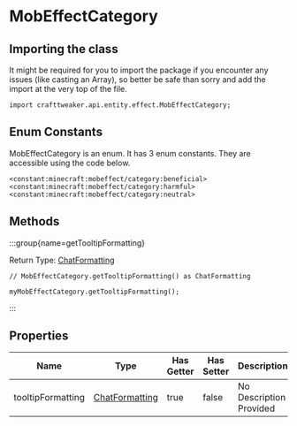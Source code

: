 # MobEffectCategory

## Importing the class

It might be required for you to import the package if you encounter any issues (like casting an Array), so better be safe than sorry and add the import at the very top of the file.
```zenscript
import crafttweaker.api.entity.effect.MobEffectCategory;
```


## Enum Constants

MobEffectCategory is an enum. It has 3 enum constants. They are accessible using the code below.

```zenscript
<constant:minecraft:mobeffect/category:beneficial>
<constant:minecraft:mobeffect/category:harmful>
<constant:minecraft:mobeffect/category:neutral>
```
## Methods

:::group{name=getTooltipFormatting}

Return Type: [ChatFormatting](/vanilla/api/text/ChatFormatting)

```zenscript
// MobEffectCategory.getTooltipFormatting() as ChatFormatting

myMobEffectCategory.getTooltipFormatting();
```

:::


## Properties

| Name | Type | Has Getter | Has Setter | Description |
|------|------|------------|------------|-------------|
| tooltipFormatting | [ChatFormatting](/vanilla/api/text/ChatFormatting) | true | false | No Description Provided |

